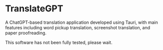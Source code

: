 # TranslateGPT

A ChatGPT-based translation application developed using Tauri, with main features including word pickup translation, screenshot translation, and paper proofreading.

This software has not been fully tested, please wait.

